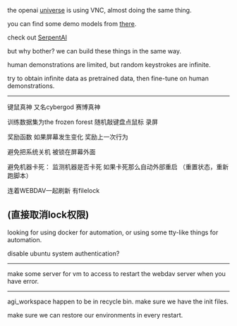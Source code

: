 the openai [universe](https://github.com/openai/universe) is using VNC, almost doing the same thing.

you can find some demo models from [there](https://github.com/openai/universe-starter-agent).

check out [SerpentAI](https://github.com/SerpentAI/SerpentAI)

but why bother? we can build these things in the same way.

human demonstrations are limited, but random keystrokes are infinite.

try to obtain infinite data as pretrained data, then fine-tune on human demonstrations.

----

键鼠真神 又名cybergod 赛博真神

训练数据集为the frozen forest 随机敲键盘点鼠标 录屏

奖励函数 如果屏幕发生变化 奖励上一次行为

避免把系统关机 被锁在屏幕外面

避免机器卡死： 监测机器是否卡死 如果卡死那么自动外部重启 （重置状态，重新跑脚本）


连着WEBDAV一起刷新 有filelock

(直接取消lock权限)
----

looking for using docker for automation, or using some tty-like things for automation.

disable ubuntu system authentication?

----

make some server for vm to access to restart the webdav server when you have error.

----

agi_workspace happen to be in recycle bin. make sure we have the init files.

make sure we can restore our environments in every restart.